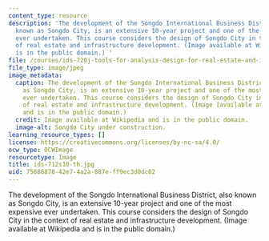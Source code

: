 ```yaml
---
content_type: resource
description: 'The development of the Songdo International Business District, also
  known as Songdo City, is an extensive 10-year project and one of the most expensive
  ever undertaken. This course considers the design of Songdo City in the context
  of real estate and infrastructure development. (Image available at Wikipedia and
  is in the public domain.) '
file: /courses/ids-720j-tools-for-analysis-design-for-real-estate-and-infrastructure-development-spring-2010/7568687842e74a2a887eff9ec3d0dc02_ids-712s10-th.jpg
file_type: image/jpeg
image_metadata:
  caption: The development of the Songdo International Business District, also known
    as Songdo City, is an extensive 10-year project and one of the most expensive
    ever undertaken. This course considers the design of Songdo City in the context
    of real estate and infrastructure development. (Image [available at Wikipedia](http://commons.wikimedia.org/wiki/File:Songdo.JPG)
    and is in the public domain.)
  credit: Image available at Wikipedia and is in the public domain.
  image-alt: Songdo City under construction.
learning_resource_types: []
license: https://creativecommons.org/licenses/by-nc-sa/4.0/
ocw_type: OCWImage
resourcetype: Image
title: ids-712s10-th.jpg
uid: 75686878-42e7-4a2a-887e-ff9ec3d0dc02
---
```

The development of the Songdo International Business District, also known as Songdo City, is an extensive 10-year project and one of the most expensive ever undertaken. This course considers the design of Songdo City in the context of real estate and infrastructure development. (Image available at Wikipedia and is in the public domain.) 